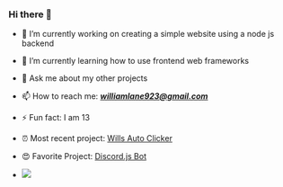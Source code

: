 ### Hi there 👋

- 🔭  I’m currently working on creating a simple website using a node js backend
- 🌱  I’m currently learning how to use frontend web frameworks
- 💬  Ask me about my other projects
- 📫  How to reach me: ***williamlane923@gmail.com***
- ⚡  Fun fact: I am 13

- ⏰ Most recent project: <a href="https://github.com/pietales/willsautoclick" target="_blank">Wills Auto Clicker<a />
- 😍 Favorite Project: <a href="https://github.com/pietales/nodebot" target="_blank">Discord.js Bot<a />

- <img src="https://i.kym-cdn.com/entries/icons/facebook/000/021/807/ig9OoyenpxqdCQyABmOQBZDI0duHk2QZZmWg2Hxd4ro.jpg"><img />
